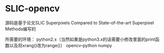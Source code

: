 # SLIC-opencv
源码是基于论文SLIC Superpixels Compared to State-of-the-art Superpixel Methods编写的

所需要的环境：
python2.x（当然如果是python3.x的话需要小修改里面的print函数以及将xrang()改为range()）
opencv-python
numpy
